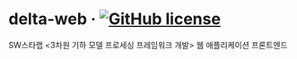 # delta-web &middot; [![GitHub license](https://img.shields.io/github/license/kaist-gclab/delta-web)](https://github.com/kaist-gclab/delta-web/blob/master/LICENSE)

SW스타랩 <3차원 기하 모델 프로세싱 프레임워크 개발> 웹 애플리케이션 프론트엔드

